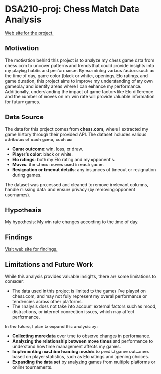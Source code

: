 # DSA210-proj: Chess Match Data Analysis

[Web site for the project.](https://yilmazarda.github.io/DSA210-proj/)

## Motivation

The motivation behind this project is to analyze my chess game data from chess.com to uncover patterns and trends that could provide insights into my playing habits and performance. By examining various factors such as the time of day, game color (black or white), openings, Elo ratings, and game duration, this project aims to improve my understanding of my own gameplay and identify areas where I can enhance my performance. Additionally, understanding the impact of game factors like Elo difference and the number of moves on my win rate will provide valuable information for future games.

## Data Source

The data for this project comes from **chess.com**, where I extracted my game history through their provided API. The dataset includes various attributes of each game, such as:

- **Game outcome**: win, loss, or draw.
- **Player’s color**: black or white.
- **Elo ratings**: both my Elo rating and my opponent's.
- **Moves**: the chess moves used in each game.
- **Resignation or timeout details**: any instances of timeout or resignation during games.

The dataset was processed and cleaned to remove irrelevant columns, handle missing data, and ensure privacy (by removing opponent usernames).

## Hypothesis

My hypothesis: My win rate changes according to the time of day.

## Findings

[Visit web site for findings.](https://yilmazarda.github.io/DSA210-proj/)

## Limitations and Future Work

While this analysis provides valuable insights, there are some limitations to consider:

- The data used in this project is limited to the games I’ve played on chess.com, and may not fully represent my overall performance or tendencies across other platforms.
- The analysis does not take into account external factors such as mood, distractions, or internet connection issues, which may affect performance.

In the future, I plan to expand this analysis by:

- **Collecting more data** over time to observe changes in performance.
- **Analyzing the relationship between move times** and performance to understand how time management affects my games.
- **Implementing machine learning models** to predict game outcomes based on player statistics, such as Elo ratings and opening choices.
- **Expanding the data set** by analyzing games from multiple platforms or online tournaments.
